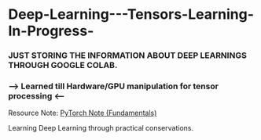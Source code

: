 # Deep-Learning---Tensors-Learning-In-Progress-

### JUST STORING THE INFORMATION ABOUT DEEP LEARNINGS THROUGH GOOGLE COLAB. 

### --> Learned till Hardware/GPU manipulation for tensor processing <--

Resource Note: <a href="https://www.learnpytorch.io/00_pytorch_fundamentals/">PyTorch Note (Fundamentals)</a>

Learning Deep Learning through practical conservations. 


